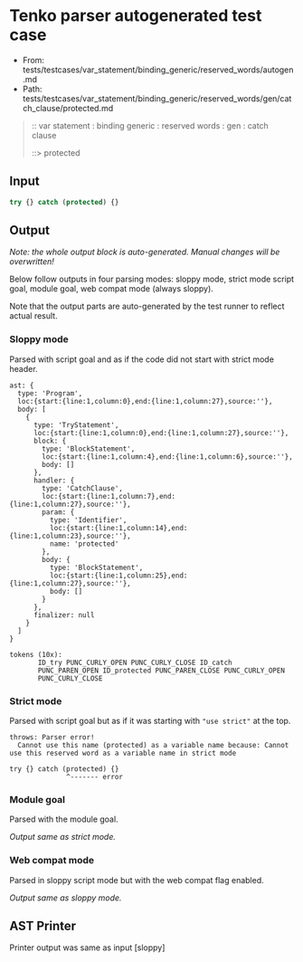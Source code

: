# Tenko parser autogenerated test case

- From: tests/testcases/var_statement/binding_generic/reserved_words/autogen.md
- Path: tests/testcases/var_statement/binding_generic/reserved_words/gen/catch_clause/protected.md

> :: var statement : binding generic : reserved words : gen : catch clause
>
> ::> protected

## Input


`````js
try {} catch (protected) {}
`````

## Output

_Note: the whole output block is auto-generated. Manual changes will be overwritten!_

Below follow outputs in four parsing modes: sloppy mode, strict mode script goal, module goal, web compat mode (always sloppy).

Note that the output parts are auto-generated by the test runner to reflect actual result.

### Sloppy mode

Parsed with script goal and as if the code did not start with strict mode header.

`````
ast: {
  type: 'Program',
  loc:{start:{line:1,column:0},end:{line:1,column:27},source:''},
  body: [
    {
      type: 'TryStatement',
      loc:{start:{line:1,column:0},end:{line:1,column:27},source:''},
      block: {
        type: 'BlockStatement',
        loc:{start:{line:1,column:4},end:{line:1,column:6},source:''},
        body: []
      },
      handler: {
        type: 'CatchClause',
        loc:{start:{line:1,column:7},end:{line:1,column:27},source:''},
        param: {
          type: 'Identifier',
          loc:{start:{line:1,column:14},end:{line:1,column:23},source:''},
          name: 'protected'
        },
        body: {
          type: 'BlockStatement',
          loc:{start:{line:1,column:25},end:{line:1,column:27},source:''},
          body: []
        }
      },
      finalizer: null
    }
  ]
}

tokens (10x):
       ID_try PUNC_CURLY_OPEN PUNC_CURLY_CLOSE ID_catch
       PUNC_PAREN_OPEN ID_protected PUNC_PAREN_CLOSE PUNC_CURLY_OPEN
       PUNC_CURLY_CLOSE
`````

### Strict mode

Parsed with script goal but as if it was starting with `"use strict"` at the top.

`````
throws: Parser error!
  Cannot use this name (protected) as a variable name because: Cannot use this reserved word as a variable name in strict mode

try {} catch (protected) {}
              ^------- error
`````


### Module goal

Parsed with the module goal.

_Output same as strict mode._

### Web compat mode

Parsed in sloppy script mode but with the web compat flag enabled.

_Output same as sloppy mode._

## AST Printer

Printer output was same as input [sloppy]
